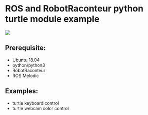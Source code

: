 # ROS and RobotRaconteur python turtle module example
![](images/turtle.gif)

## Prerequisite:
* Ubuntu 18.04
* python/python3
* RobotRaconteur
* ROS Melodic

## Examples:
* turtle keyboard control
* turtle webcam color control
